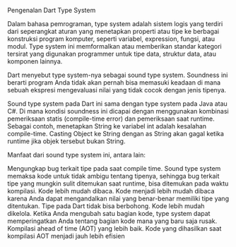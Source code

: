 Pengenalan Dart Type System

Dalam bahasa pemrograman, type system adalah sistem logis yang terdiri dari seperangkat aturan yang menetapkan properti atau tipe ke berbagai konstruksi program komputer, seperti variabel, expression, fungsi, atau modul. Type system ini memformalkan atau memberikan standar kategori tersirat yang digunakan programmer untuk tipe data, struktur data, atau komponen lainnya.

Dart menyebut type system-nya sebagai sound type system. Soundness ini berarti program Anda tidak akan pernah bisa memasuki keadaan di mana sebuah ekspresi mengevaluasi nilai yang tidak cocok dengan jenis tipenya.

Sound type system pada Dart ini sama dengan type system pada Java atau C#. Di mana kondisi soundness ini dicapai dengan menggunakan kombinasi pemeriksaan statis (compile-time error) dan pemeriksaan saat runtime. Sebagai contoh, menetapkan String ke variabel int adalah kesalahan compile-time. Casting Object ke String dengan as String akan gagal ketika runtime jika objek tersebut bukan String.

Manfaat dari sound type system ini, antara lain:

Mengungkap bug terkait tipe pada saat compile time.
Sound type system memaksa kode untuk tidak ambigu tentang tipenya, sehingga bug terkait tipe yang mungkin sulit ditemukan saat runtime, bisa ditemukan pada waktu kompilasi.
Kode lebih mudah dibaca.
Kode menjadi lebih mudah dibaca karena Anda dapat mengandalkan nilai yang benar-benar memiliki tipe yang ditentukan. Tipe pada Dart tidak bisa berbohong.
Kode lebih mudah dikelola.
Ketika Anda mengubah satu bagian kode, type system dapat memperingatkan Anda tentang bagian kode mana yang baru saja rusak.
Kompilasi ahead of time (AOT) yang lebih baik.
Kode yang dihasilkan saat kompilasi AOT menjadi jauh lebih efisien
